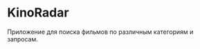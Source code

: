 # KinoRadar
Приложение для поиска фильмов по различным категориям и запросам.
<img src="https://i.imgur.com/vkcxCb1.mp4" alt="" />
